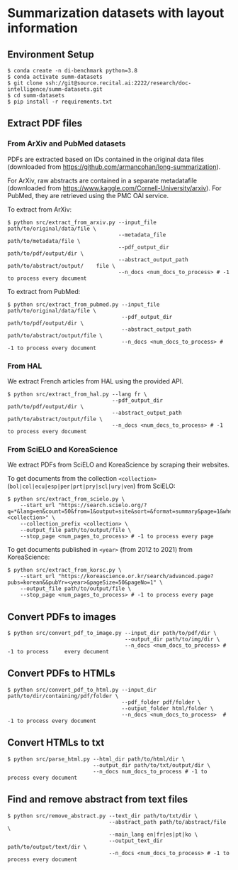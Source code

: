 # Summarization datasets with layout information

## Environment Setup 

~~~shell
$ conda create -n di-benchmark python=3.8
$ conda activate summ-datasets 
$ git clone ssh://git@source.recital.ai:2222/research/doc-intelligence/summ-datasets.git
$ cd summ-datasets
$ pip install -r requirements.txt
~~~

## Extract PDF files 

### From ArXiv and PubMed datasets

PDFs are extracted based on IDs contained in the original data files (downloaded from https://github.com/armancohan/long-summarization). 

For ArXiv, raw abstracts are contained in a separate metadatafile (downloaded from https://www.kaggle.com/Cornell-University/arxiv). For PubMed, they are retrieved using the PMC OAI service. 


To extract from ArXiv:
~~~shell
$ python src/extract_from_arxiv.py --input_file path/to/original/data/file \
                                   --metadata_file path/to/metadata/file \
                                   --pdf_output_dir path/to/pdf/output/dir \
                                   --abstract_output_path path/to/abstract/output/    file \
                                   --n_docs <num_docs_to_process> # -1 to process every document
~~~

To extract from PubMed:
~~~shell
$ python src/extract_from_pubmed.py --input_file path/to/original/data/file \
                                    --pdf_output_dir path/to/pdf/output/dir \
                                    --abstract_output_path path/to/abstract/output/file \
                                    --n_docs <num_docs_to_process> # -1 to process every document
~~~

### From HAL

We extract French articles from HAL using the provided API.

~~~shell
$ python src/extract_from_hal.py --lang fr \
                                 --pdf_output_dir path/to/pdf/output/dir \
                                 --abstract_output_path path/to/abstract/output/file \
                                 --n_docs <num_docs_to_process> # -1 to process every document
~~~

### From SciELO and KoreaScience

We extract PDFs from SciELO and KoreaScience by scraping their websites.

To get documents from the collection `<collection>` (`bol|col|ecu|esp|per|prt|pry|scl|ury|ven`) from SciELO:

~~~shell
$ python src/extract_from_scielo.py \
    --start_url "https://search.scielo.org/?q=*&lang=en&count=50&from=1&output=site&sort=&format=summary&page=1&where=&filter%5Bin%5D%5B%5D=<collection>" \
    --collection_prefix <collection> \
    --output_file path/to/output/file \
    --stop_page <num_pages_to_process> # -1 to process every page
~~~

To get documents published in `<year>` (from 2012 to 2021) from KoreaScience:

~~~shell
$ python src/extract_from_korsc.py \
    --start_url "https://koreascience.or.kr/search/advanced.page?pubs=korean&&pubYr=<year>&pageSize=50&pageNo=1" \
    --output_file path/to/output/file \
    --stop_page <num_pages_to_process> # -1 to process every page
~~~

## Convert PDFs to images

~~~shell
$ python src/convert_pdf_to_image.py --input_dir path/to/pdf/dir \
                                     --output_dir path/to/img/dir \
                                     --n_docs <num_docs_to_process> # -1 to process     every document
~~~

## Convert PDFs to HTMLs

~~~shell
$ python src/convert_pdf_to_html.py --input_dir path/to/dir/containing/pdf/folder \
                                    --pdf_folder pdf/folder \
                                    --output_folder html/folder \
                                    --n_docs <num_docs_to_process>  # -1 to process every document
~~~

## Convert HTMLs to txt

~~~shell
$ python src/parse_html.py --html_dir path/to/html/dir \
                           --output_dir path/to/txt/output/dir \
                           --n_docs num_docs_to_process # -1 to process every document
~~~

## Find and remove abstract from text files 

~~~
$ python src/remove_abstract.py --text_dir path/to/txt/dir \
                                --abstract_path path/to/abstract/file \
                                --main_lang en|fr|es|pt|ko \ 
                                --output_text_dir path/to/output/text/dir \
                                --n_docs <num_docs_to_process> # -1 to process every document
~~~

